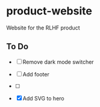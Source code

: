 # product-website

Website for the RLHF product

## To Do

-   [ ] Remove dark mode switcher
-   [ ] Add footer
-   [ ]

-   [x] Add SVG to hero

